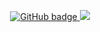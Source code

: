 <p align="center">
  <a href="https://github.com/aiokev?tab=followers">
    <img src="https://img.shields.io/github/followers/aiokev?style=for-the-badge" alt="GitHub badge" />
  </a>
  <a href="https://youtube.com/aiokev?sub_confirmation=1">
    <img src="https://img.shields.io/youtube/channel/subscribers/UCeSguz5Zqj1bAkO20NNSiVw?style=for-the-badge" />
  </a>
</p>
